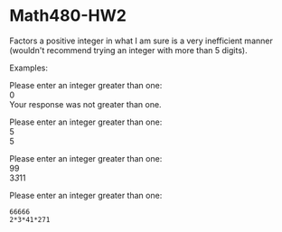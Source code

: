Math480-HW2
===========

Factors a positive integer in what I am sure is a very inefficient
manner (wouldn't recommend trying an integer with more than 5 digits).

Examples:

Please enter an integer greater than one:   
 0 <br>
Your response was not greater than one.


Please enter an integer greater than one:   
 5 <br>
5


Please enter an integer greater than one:   
 99 <br>
3*3*11


Please enter an integer greater than one:   


    66666
    2*3*41*271
